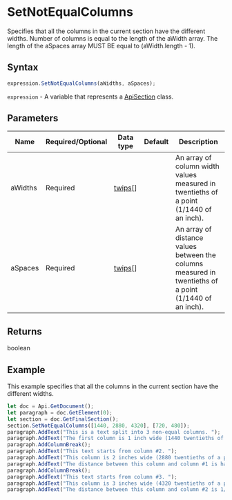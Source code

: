 # SetNotEqualColumns

Specifies that all the columns in the current section have the different widths. Number of columns is equal 
to the length of the aWidth array. The length of the aSpaces array MUST BE equal to (aWidth.length - 1).

## Syntax

```javascript
expression.SetNotEqualColumns(aWidths, aSpaces);
```

`expression` - A variable that represents a [ApiSection](../ApiSection.md) class.

## Parameters

| **Name** | **Required/Optional** | **Data type** | **Default** | **Description** |
| ------------- | ------------- | ------------- | ------------- | ------------- |
| aWidths | Required | [twips](../../Enumeration/twips.md)[] |  | An array of column width values measured in twentieths of a point (1/1440 of an inch). |
| aSpaces | Required | [twips](../../Enumeration/twips.md)[] |  | An array of distance values between the columns measured in twentieths of a point (1/1440 of an inch). |

## Returns

boolean

## Example

This example specifies that all the columns in the current section have the different widths.

```javascript editor-docx
let doc = Api.GetDocument();
let paragraph = doc.GetElement(0);
let section = doc.GetFinalSection();
section.SetNotEqualColumns([1440, 2880, 4320], [720, 480]);
paragraph.AddText("This is a text split into 3 non-equal columns. ");
paragraph.AddText("The first column is 1 inch wide (1440 twentieths of a point).");
paragraph.AddColumnBreak();
paragraph.AddText("This text starts from column #2. ");
paragraph.AddText("This column is 2 inches wide (2880 twentieths of a point). ");
paragraph.AddText("The distance between this column and column #1 is half an inch (720 twentieths of a point).");
paragraph.AddColumnBreak();
paragraph.AddText("This text starts from column #3. ");
paragraph.AddText("This column is 3 inches wide (4320 twentieths of a point). ");
paragraph.AddText("The distance between this column and column #2 is 1/3 of an inch (480 twentieths of a point).");
```
